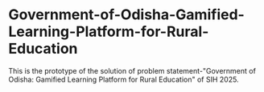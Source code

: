 # Government-of-Odisha-Gamified-Learning-Platform-for-Rural-Education
This is the prototype of the solution of problem statement-"Government of Odisha: Gamified Learning Platform for Rural Education" of SIH 2025.
